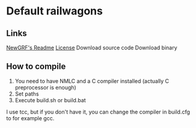 # Default railwagons
## Links

[NewGRF's Readme](readme.txt)
[License](license.txt)
Download source code
Download binary

## How to compile

1. You need to have NMLC and a C compiler installed (actually C preprocessor is enough)
2. Set paths
3. Execute build.sh or build.bat

I use tcc, but if you don't have it, you can change the compiler in build.cfg to for example gcc.

